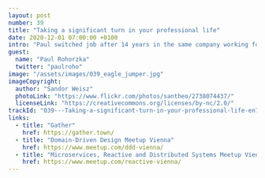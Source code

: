 ```yaml
---
layout: post
number: 39
title: "Taking a significant turn in your professional life"
date: 2020-12-01 07:00:00 +0100
intro: "Paul switched job after 14 years in the same company working for the same client. He changed environments, programming language and even his developer machine OS including keyboard layout. How did it go?"
guest:
  name: "Paul Rohorzka"
  twitter: "paulroho"
image: "/assets/images/039_eagle_jumper.jpg"
imageCopyright:
  author: "Sandor Weisz"
  photoLink: "https://www.flickr.com/photos/santheo/2738074437/"
  licenseLink: "https://creativecommons.org/licenses/by-nc/2.0/"
trackId: "039---Taking-a-significant-turn-in-your-professional-life-en7aa2"
links:
  - title: "Gather"
    href: https://gather.town/
  - title: "Domain-Driven Design Meetup Vienna"
    href: https://www.meetup.com/ddd-vienna/
  - title: "Microservices, Reactive and Distributed Systems Meetup Vienna"
    href: https://www.meetup.com/reactive-vienna/
---
```

